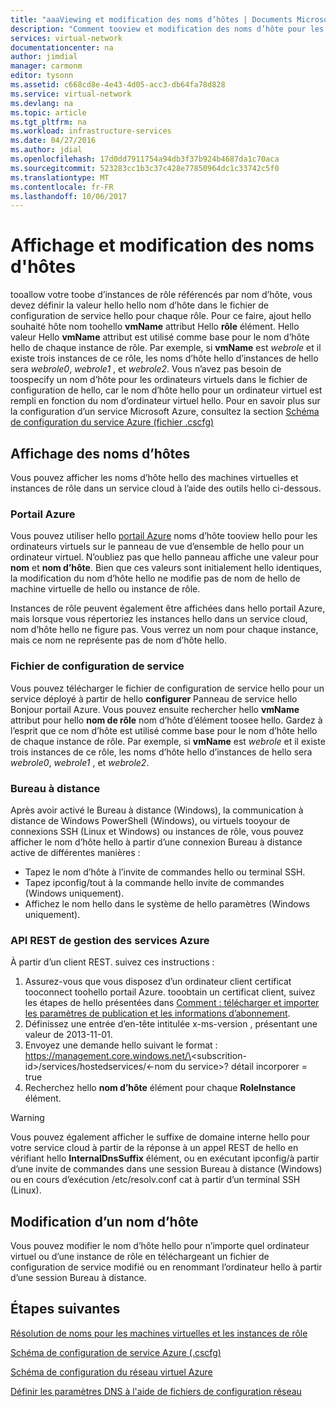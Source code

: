 ```yaml
---
title: "aaaViewing et modification des noms d’hôtes | Documents Microsoft"
description: "Comment tooview et modification des noms d’hôte pour les machines virtuelles, web et rôles de travail pour la résolution de noms"
services: virtual-network
documentationcenter: na
author: jimdial
manager: carmonm
editor: tysonn
ms.assetid: c668cd8e-4e43-4d05-acc3-db64fa78d828
ms.service: virtual-network
ms.devlang: na
ms.topic: article
ms.tgt_pltfrm: na
ms.workload: infrastructure-services
ms.date: 04/27/2016
ms.author: jdial
ms.openlocfilehash: 17d0dd7911754a94db3f37b924b4687da1c70aca
ms.sourcegitcommit: 523283cc1b3c37c428e77850964dc1c33742c5f0
ms.translationtype: MT
ms.contentlocale: fr-FR
ms.lasthandoff: 10/06/2017
---
```

# <a name="viewing-and-modifying-hostnames"></a>Affichage et modification des noms d'hôtes
tooallow votre toobe d’instances de rôle référencés par nom d’hôte, vous devez définir la valeur hello hello nom d’hôte dans le fichier de configuration de service hello pour chaque rôle. Pour ce faire, ajout hello souhaité hôte nom toohello **vmName** attribut Hello **rôle** élément. Hello valeur Hello **vmName** attribut est utilisé comme base pour le nom d’hôte hello de chaque instance de rôle. Par exemple, si **vmName** est *webrole* et il existe trois instances de ce rôle, les noms d’hôte hello d’instances de hello sera *webrole0*, *webrole1* , et *webrole2*. Vous n’avez pas besoin de toospecify un nom d’hôte pour les ordinateurs virtuels dans le fichier de configuration de hello, car le nom d’hôte hello pour un ordinateur virtuel est rempli en fonction du nom d’ordinateur virtuel hello. Pour en savoir plus sur la configuration d’un service Microsoft Azure, consultez la section [Schéma de configuration du service Azure (fichier .cscfg)](https://msdn.microsoft.com/library/azure/ee758710.aspx)

## <a name="viewing-hostnames"></a>Affichage des noms d’hôtes
Vous pouvez afficher les noms d’hôte hello des machines virtuelles et instances de rôle dans un service cloud à l’aide des outils hello ci-dessous.

### <a name="azure-portal"></a>Portail Azure
Vous pouvez utiliser hello [portail Azure](http://portal.azure.com) noms d’hôte tooview hello pour les ordinateurs virtuels sur le panneau de vue d’ensemble de hello pour un ordinateur virtuel. N’oubliez pas que hello panneau affiche une valeur pour **nom** et **nom d’hôte**. Bien que ces valeurs sont initialement hello identiques, la modification du nom d’hôte hello ne modifie pas de nom de hello de machine virtuelle de hello ou instance de rôle.

Instances de rôle peuvent également être affichées dans hello portail Azure, mais lorsque vous répertoriez les instances hello dans un service cloud, nom d’hôte hello ne figure pas. Vous verrez un nom pour chaque instance, mais ce nom ne représente pas de nom d’hôte hello.

### <a name="service-configuration-file"></a>Fichier de configuration de service
Vous pouvez télécharger le fichier de configuration de service hello pour un service déployé à partir de hello **configurer** Panneau de service hello Bonjour portail Azure. Vous pouvez ensuite rechercher hello **vmName** attribut pour hello **nom de rôle** nom d’hôte d’élément toosee hello. Gardez à l’esprit que ce nom d’hôte est utilisé comme base pour le nom d’hôte hello de chaque instance de rôle. Par exemple, si **vmName** est *webrole* et il existe trois instances de ce rôle, les noms d’hôte hello d’instances de hello sera *webrole0*, *webrole1* , et *webrole2*.

### <a name="remote-desktop"></a>Bureau à distance
Après avoir activé le Bureau à distance (Windows), la communication à distance de Windows PowerShell (Windows), ou virtuels tooyour de connexions SSH (Linux et Windows) ou instances de rôle, vous pouvez afficher le nom d’hôte hello à partir d’une connexion Bureau à distance active de différentes manières :

* Tapez le nom d’hôte à l’invite de commandes hello ou terminal SSH.
* Tapez ipconfig/tout à la commande hello invite de commandes (Windows uniquement).
* Affichez le nom hello dans le système de hello paramètres (Windows uniquement).

### <a name="azure-service-management-rest-api"></a>API REST de gestion des services Azure
À partir d’un client REST. suivez ces instructions :

1. Assurez-vous que vous disposez d’un ordinateur client certificat tooconnect toohello portail Azure. tooobtain un certificat client, suivez les étapes de hello présentées dans [Comment : télécharger et importer les paramètres de publication et les informations d’abonnement](https://msdn.microsoft.com/library/dn385850.aspx). 
2. Définissez une entrée d’en-tête intitulée x-ms-version , présentant une valeur de 2013-11-01.
3. Envoyez une demande hello suivant le format : https://management.core.windows.net/\<subscrition-id\>/services/hostedservices/\<-nom du service\>? détail incorporer = true
4. Recherchez hello **nom d’hôte** élément pour chaque **RoleInstance** élément.

> [!WARNING]
> Vous pouvez également afficher le suffixe de domaine interne hello pour votre service cloud à partir de la réponse à un appel REST de hello en vérifiant hello **InternalDnsSuffix** élément, ou en exécutant ipconfig/à partir d’une invite de commandes dans une session Bureau à distance (Windows) ou en cours d’exécution /etc/resolv.conf cat à partir d’un terminal SSH (Linux).
> 
> 

## <a name="modifying-a-hostname"></a>Modification d’un nom d’hôte
Vous pouvez modifier le nom d’hôte hello pour n’importe quel ordinateur virtuel ou d’une instance de rôle en téléchargeant un fichier de configuration de service modifié ou en renommant l’ordinateur hello à partir d’une session Bureau à distance.

## <a name="next-steps"></a>Étapes suivantes
[Résolution de noms pour les machines virtuelles et les instances de rôle](virtual-networks-name-resolution-for-vms-and-role-instances.md)

[Schéma de configuration de service Azure (.cscfg)](https://msdn.microsoft.com/library/windowsazure/ee758710.aspx)

[Schéma de configuration du réseau virtuel Azure](http://go.microsoft.com/fwlink/?LinkId=248093)

[Définir les paramètres DNS à l'aide de fichiers de configuration réseau](virtual-networks-specifying-a-dns-settings-in-a-virtual-network-configuration-file.md)

